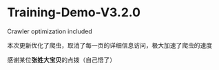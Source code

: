 # Training-Demo-V3.2.0
Crawler optimization included
<p>本次更新优化了爬虫，取消了每一页的详细信息访问，极大加速了爬虫的速度</p>
<p>感谢某位<b>张姓大宝贝</b>的点拨（自己悟了）</p>
